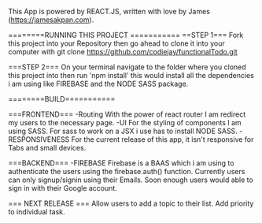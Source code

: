 This App is powered by REACT.JS, written with love by James (https://jamesakpan.com).



========RUNNING THIS PROJECT ===========
  ==STEP 1=== 
    Fork this project into your Repository  then go ahead to clone it into your computer with git clone https://github.com/codiejay/functionalTodo.git
  
  ===STEP 2===
    On your terminal navigate to the folder where you cloned this project into then run 'npm install' this would install all the dependencies i am using like FIREBASE and the NODE SASS package. 

========BUILD===========

  ===FRONTEND===
  -Routing
      With the power of react router I am redirect my users to the necessary page.
  -UI
    For the styling of components I am using SASS. For sass to work on a JSX i use has to install NODE SASS. 
  -RESPONSIVENESS 
    For the current release of this app, it isn't responsive for Tabs and small devices. 

  ===BACKEND===
    -FIREBASE
      Firebase is a BAAS which i am using to authenticate the users using the firebase.auth() function. Currently users can only signup/signin using their Emails. Soon enough users would able to sign in with their Google account. 


  === NEXT RELEASE ===
    Allow users to add a topic to their list. 
    Add priority to individual task. 